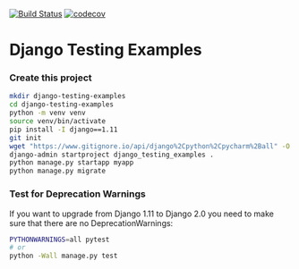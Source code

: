 [![Build Status](https://travis-ci.com/ptrstn/django-testing-examples.svg?branch=master)](https://travis-ci.com/ptrstn/django-testing-examples)
[![codecov](https://codecov.io/gh/ptrstn/django-testing-examples/branch/master/graph/badge.svg)](https://codecov.io/gh/ptrstn/django-testing-examples)
# Django Testing Examples

### Create this project
```bash
mkdir django-testing-examples
cd django-testing-examples
python -m venv venv
source venv/bin/activate
pip install -I django==1.11
git init
wget "https://www.gitignore.io/api/django%2Cpython%2Cpycharm%2Ball" -O .gitignore
django-admin startproject django_testing_examples .
python manage.py startapp myapp
python manage.py migrate
```

### Test for Deprecation Warnings
If you want to upgrade from Django 1.11 to Django 2.0 you need to make sure that there are no DeprecationWarnings:
```bash
PYTHONWARNINGS=all pytest
# or
python -Wall manage.py test
```